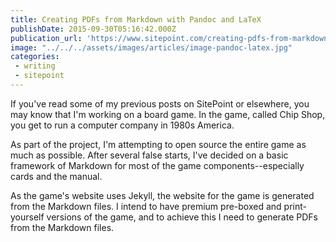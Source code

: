 ```yaml
---
title: Creating PDFs from Markdown with Pandoc and LaTeX
publishDate: 2015-09-30T05:16:42.000Z
publication_url: 'https://www.sitepoint.com/creating-pdfs-from-markdown-with-pandoc-and-latex/'
image: "../../../assets/images/articles/image-pandoc-latex.jpg"
categories:
 - writing
 - sitepoint
---
```


If you've read some of my previous posts on SitePoint or elsewhere, you may know that I'm working on a board game. In the game, called Chip Shop, you get to run a computer company in 1980s America.

As part of the project, I'm attempting to open source the entire game as much as possible. After several false starts, I've decided on a basic framework of Markdown for most of the game components--especially cards and the manual.

As the game's website uses Jekyll, the website for the game is generated from the Markdown files. I intend to have premium pre-boxed and print-yourself versions of the game, and to achieve this I need to generate PDFs from the Markdown files.
